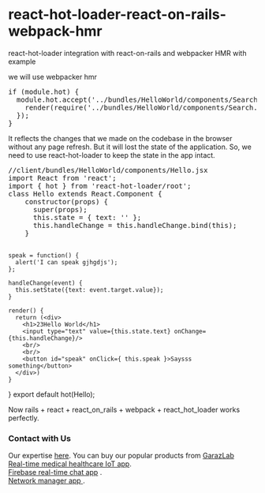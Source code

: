 # react-hot-loader-react-on-rails-webpack-hmr
react-hot-loader integration with react-on-rails and webpacker HMR with example

we will use webpacker hmr 
<pre>
if (module.hot) {
  module.hot.accept('../bundles/HelloWorld/components/Search.jsx', () => {
    render(require('../bundles/HelloWorld/components/Search.jsx').default);
  });
}
</pre>
It reflects the changes that we made on the codebase in the browser without any page refresh. But it will lost the state of the application. So, we need to use react-hot-loader to keep the state in the app intact.
<pre>
//client/bundles/HelloWorld/components/Hello.jsx
import React from 'react';
import { hot } from 'react-hot-loader/root';
class Hello extends React.Component {
    constructor(props) {
      super(props);
      this.state = { text: '' };
      this.handleChange = this.handleChange.bind(this);
    }
  </pre>
    speak = function() {
      alert('I can speak gjhgdjs');
    };
  
    handleChange(event) {
      this.setState({text: event.target.value});
    }
  
    render() {
      return (<div>
        <h1>23Hello World</h1>
        <input type="text" value={this.state.text} onChange={this.handleChange}/>
        <br/>
        <br/>
        <button id="speak" onClick={ this.speak }>Saysss something</button>
      </div>)
    }
  }
export default hot(Hello);

Now rails + react + react_on_rails + webpack + react_hot_loader works perfectly.

<h3>Contact with Us</h3>
Our expertise <a href="http://garazlab.com/2019/03/10/expert-advice-free-technical-consulting-for-online-business-software-website-application-development/" target="_blank">here</a>. 
You can buy our popular products from <a href="https://garazlab.com/shop" target="_blank">GarazLab</a>

<div><a href="http://garazlab.com/product/real-time-health-data-from-every-where/" target="_blank">Real-time medical healthcare IoT app</a>.</div> 
<div><a href="http://garazlab.com/product/wp-firebase-chat-single-user-unlimited-group-realtime-messaging-with-file-share/" target="_blank">Firebase real-time chat app</a> .</div>
<div><a href="http://garazlab.com/product/wp-mikrotik-iot-plugin-for-realtime-network-management/" target="_blank">Network manager app </a>. </div>
